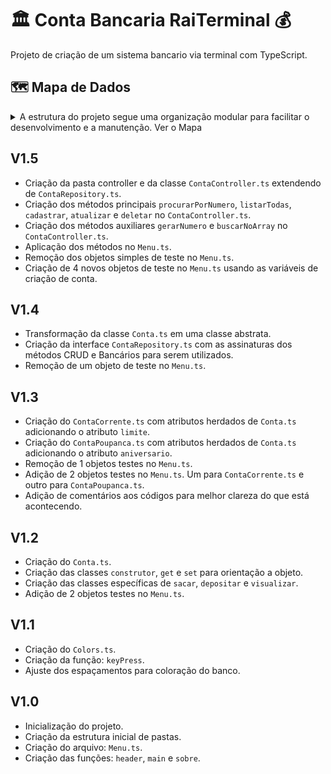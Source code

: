 # 🏛️ Conta Bancaria RaiTerminal 💰

Projeto de criação de um sistema bancario via terminal com TypeScript.

## 🗺️ Mapa de Dados
<details>
  <summary>
    A estrutura do projeto segue uma organização modular para facilitar o desenvolvimento e a manutenção. 
    Ver o Mapa
  </summary>

    .
    ├── node_modules/               # Pasta de dependencias criada ao executar "npm install". Contém todos os pacotes listados no package.json
    ├── src/
    │   ├── controller/
    │   │   └── ContaController.ts  # Classe para controle das funções do banco que se extende de ContaRepository.ts, contendo todos os métodos do CRUD e métodos próprios auxiliares de gerar um numero e buscar no array.
    │   ├── model/
    │   │   └── Conta.ts            # Classe abstrata com atributos private e método construtor, get e set para orientação ao objeto e métodos específicos de "sacar", "depositar" e "visualizar"           
    │   │   └── ContaCorrente.ts    # Classe com atributos herdados da classe Conta.ts + atributo "limite" e atualização dos métodos "sacar" e "visualizar".           
    │   │   └── ContaPoupanca.ts    # Classe com atributos herdados da classe Conta.ts + atributo "aniversario" e atualização do método "visualizar".       
    │   ├── repository/
    │   │   └── ContaRepository.ts  # Interface com assinatura dos métodos CRUD e Métodos Bancários utilizados pelas contas.     
    │   └── util/                 
    │       └── Colors.ts           # Classe implementada para alteração de cores do terminal. Contém os atributos: "reset", "fg" e "bg".
    ├── .gitignore                  # Arquivos e pastas a serem ignorados pelo Git
    ├── Menu.ts                     # Arquivo com a classe principal. Contém os métodos "main", "header", "keyPress" e "sobre"
    ├── package.json                # Arquivo principal de configuração do projeto Node.js. Define nome, versão, scripts e as dependências
    ├── package-lock.json           # Arquivo gerado automaticamente para travar as versões exatas das dependências instaladas.
    ├── tsconfig.json               # # Arquivo de configuração do TypeScript.
    └── README.md                   # Este arquivo!

</details>

## V1.5

- Criação da pasta controller e da classe ```ContaController.ts``` extendendo de ```ContaRepository.ts```.
- Criação dos métodos principais ```procurarPorNumero```, ```listarTodas```, ```cadastrar```, ```atualizar``` e ```deletar``` no ```ContaController.ts```.
- Criação dos métodos auxiliares ```gerarNumero``` e ```buscarNoArray``` no ```ContaController.ts```.
- Aplicação dos métodos no ```Menu.ts```.
- Remoção dos objetos simples de teste no ```Menu.ts```.
- Criação de 4 novos objetos de teste no ```Menu.ts``` usando as variáveis de criação de conta.

## V1.4

- Transformação da classe ```Conta.ts``` em uma classe abstrata.
- Criação da interface ```ContaRepository.ts``` com as assinaturas dos métodos CRUD e Bancários para serem utilizados.
- Remoção de um objeto de teste no ```Menu.ts```. 

## V1.3

- Criação do ```ContaCorrente.ts``` com atributos herdados de ```Conta.ts``` adicionando o atributo ```limite```.
- Criação do ```ContaPoupanca.ts``` com atributos herdados de ```Conta.ts``` adicionando o atributo ```aniversario```.
- Remoção de 1 objetos testes no ```Menu.ts```. 
- Adição de 2 objetos testes no ```Menu.ts```. Um para ```ContaCorrente.ts``` e outro para ```ContaPoupanca.ts```. 
- Adição de comentários aos códigos para melhor clareza do que está acontecendo.

## V1.2

- Criação do ```Conta.ts```.
- Criação das classes ```construtor```, ```get``` e ```set``` para orientação a objeto.
- Criação das classes específicas de ```sacar```, ```depositar``` e ```visualizar```.
- Adição de 2 objetos testes no ```Menu.ts```. 


## V1.1

- Criação do ```Colors.ts```.
- Criação da função: ```keyPress```.
- Ajuste dos espaçamentos para coloração do banco.

## V1.0

- Inicialização do projeto.
- Criação da estrutura inicial de pastas.
- Criação do arquivo: ```Menu.ts```.
- Criação das funções: ```header```,  ```main``` e  ```sobre```.